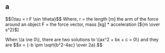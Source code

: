 ## a

<body>
$${\tau = r F \sin \theta}$$
Where,
r = the length [m] the arm of the force around an object
F = the force vector, mass [kg] * acceleration [${m \over s^2}$]
</body>

<p>
When \(a \ne 0\), there are two solutions to \(ax^2 + bx + c = 0\) and they are
$$x = {-b \pm \sqrt{b^2-4ac} \over 2a}.$$
</p>